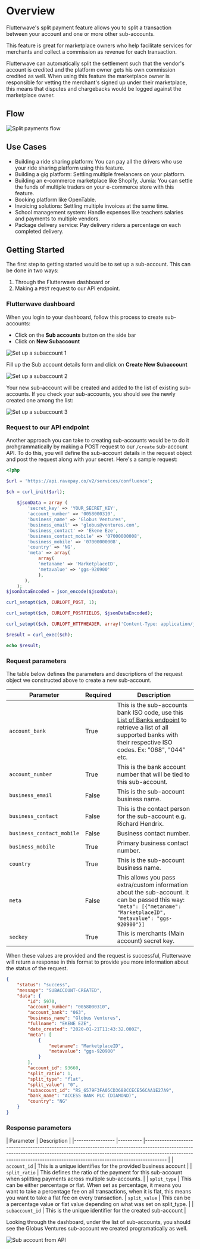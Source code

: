 # Overview

Flutterwave's split payment feature allows you to split a transaction between your account and one or more other sub-accounts. 

This feature is great for marketplace owners who help facilitate services for merchants and collect a commission as revenue for each transaction.

Flutterwave can automatically split the settlement such that the vendor's account is credited and the platform owner gets his own commission credited as well.
When using this feature the marketplace owner is responsible for vetting the merchant's signed up under their marketplace, this means that disputes and chargebacks would be logged against the marketplace owner.

## Flow

![Split payments flow](https://res.cloudinary.com/fullstackmafia/image/upload/v1571320802/Split_Payment_rztiti.png)

## Use Cases

- Building a ride sharing platform: You can pay all the drivers who use your ride sharing platform using this feature.
- Building a gig platform: Settling multiple freelancers on your platform.
- Building an e-commerce marketplace like Shopify, Jumia: You can settle the funds of multiple traders on your e-commerce store with this feature.
- Booking platform like OpenTable. 
- Invoicing solutions: Settling multiple invoices at the same time.
- School management system:  Handle expenses like teachers salaries and payments to multiple vendors.
- Package delivery service: Pay delivery riders a percentage on each completed delivery.


## Getting Started

The first step to getting started would be to set up a sub-account. This can be done in two ways:

1. Through the Flutterwave dashboard or 
2. Making a `POST` request to our API endpoint.

### Flutterwave dashboard 

When you login to your dashboard, follow this process to create sub-accounts:

- Click on the **Sub accounts** button on the side bar
- Click on **New Subaccount**


![Set up a subaccount 1](https://res.cloudinary.com/kennyy/image/upload/v1579604809/subaccount_gsvkwf.png)

Fill up the Sub account details form and click on **Create New Subaccount** 

![Set up a subaccount 2](https://res.cloudinary.com/kennyy/image/upload/v1579535332/subaccount-form_acpsai.png)

Your new sub-account will be created and added to the list of existing sub-accounts. If you check your sub-accounts, you should see the newly created one among the list:

![Set up a subaccount 3](https://res.cloudinary.com/kennyy/image/upload/v1579610782/new-subaccount_fdpyaz.png)


### Request to our API endpoint
Another approach you can take to creating sub-accounts would be to do it prohgrammatically by making a POST request to our `/create` sub-account API. To do this, you will define the sub-account details in the request object and post the request along with your secret. Here's a sample request:

```php
<?php

$url = 'https://api.ravepay.co/v2/services/confluence';

$ch = curl_init($url);
    
    $jsonData = array (
        'secret_key' => 'YOUR_SECRET_KEY',
        'account_number' => '0058000310',
        'business_name' => 'Globus Ventures',
        'business_email' => 'globus@ventures.com',
        'business_contact' => 'Ekene Eze',
        'business_contact_mobile' => '07000000008',
        'business_mobile' => '07000000008',
        'country' => 'NG',
        'meta' => array(
        	array(
            'metaname' => 'MarketplaceID',
            'metavalue' => 'ggs-920900'
        	),
       ),
	);
$jsonDataEncoded = json_encode($jsonData);

curl_setopt($ch, CURLOPT_POST, 1);

curl_setopt($ch, CURLOPT_POSTFIELDS, $jsonDataEncoded);

curl_setopt($ch, CURLOPT_HTTPHEADER, array('Content-Type: application/json')); 

$result = curl_exec($ch);

echo $result;
```



### Request parameters

The table below defines the parameters and descriptions of the request object we constructed above to create a new sub-account. 

| Parameter 	| Required 	| Description 	|
|-----------------	|----------	|---------------------------------------------------------------------------------------------------------------------------------------------------------------------------------------------------------------------------------------------------	|
| `account_bank` 	| True 	| This is the sub-accounts bank ISO code, use this [List of Banks endpoint](https://developer.flutterwave.com/reference#list-of-banks) to retrieve a list of all supported banks with their respective ISO codes. Ex: "068", "044" etc. 	|
| `account_number` 	| True 	| This is the bank account number that will be tied to this sub-account. 	|
| `business_email` 	| False 	| This is the sub-account business name. | `business_name` 	| True 	| This is the sub-account business name. 	|
| `business_contact` 	| False 	| This is the contact person for the sub-account e.g. Richard Hendrix.	|
| `business_contact_mobile` 	| False 	| Business contact number.	|
| `business_mobile` 	| True 	| Primary business contact number.	|
| `country` 	| True 	| This is the sub-account business name. 	|
| `meta` 	| False 	| This allows you pass extra/custom information about the sub-account. it can be passed this way: `"meta": [{"metaname": "MarketplaceID", "metavalue": "ggs-920900"}]`	|
| `seckey` 	| True 	| This is merchants (Main account) secret key. 	|

When these values are provided and the request is successful, Flutterwave will return a response in this format to provide you more information about the status of the request.

```JSON
{
    "status": "success",
    "message": "SUBACCOUNT-CREATED",
    "data": {
        "id": 5970,
        "account_number": "0058000310",
        "account_bank": "063",
        "business_name": "Globus Ventures",
        "fullname": "EKENE EZE",
        "date_created": "2020-01-21T11:43:32.000Z",
        "meta": [
            {
                "metaname": "MarketplaceID",
                "metavalue": "ggs-920900"
            }
        ],
        "account_id": 93660,
        "split_ratio": 1,
        "split_type": "flat",
        "split_value": "0",
        "subaccount_id": "RS_6579F3FA05CD3688CCECE56CAA1E27A9",
        "bank_name": "ACCESS BANK PLC (DIAMOND)",
        "country": "NG"
    }
}
```

### Response parameters

| Parameter 	| Description 		|
|-----------------	|----------	|---------------------------------------------------------------------------------------------------------------------------------------------------------------------------------------------------------------------------------------------------	|
| `account_id` 		| This is a unique identifies for the provided business account	|
| `split_ratio` 	|  This defines the ratio of the payment for this sub-account when splitting payments across multiple sub-accounts.	|
| `split_type` 	| This can be either percentage or flat. When set as percentage, it means you want to take a percentage fee on all transactions, when it is flat, this means you want to take a flat fee on every transaction. |
 `split_value` 	| This can be a percentage value or flat value depending on what was set on split_type.	|
| `subaccount_id` | This is the unique identifier for the created sub-account	|

Looking through the dashboard, under the list of sub-accounts, you should see the Globus Ventures sub-account we created programatically as well.

![Sub account from API](https://res.cloudinary.com/kennyy/image/upload/v1579610581/api-subaccount_zbuseb.png)